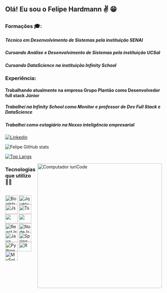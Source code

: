 
## Olá! Eu sou o Felipe Hardmann ✌️ 😁

### Formações 🎓:

##### Técnico em Desenvolvimento de Sistemas pela instituição SENAI
##### Cursando Análise e Desenvolvimento de Sistemas pela instituição UCSal
##### Cursando DataScience na instituição Infinity School

### Experiência:
#### Trabalhando atualmente na empresa Grupo Plantão como Desenvolvedor full stack Júnior
##### Trabalhei na Infinity School como Monitor e professor de Dev Full Stack e DataScience
##### Trabalhei como estagiário na Nexxo inteligência empresarial

[![Linkedin](https://img.shields.io/badge/LinkedIn-0077B5?style=for-the-badge&logo=linkedin&logoColor=white)](https://www.linkedin.com/in/felipe-hardmann-a0bb22212/)

![Felipe GitHub stats](https://github-readme-stats.vercel.app/api?username=FelipeHardmann&show_icons=true&theme=radical)

[![Top Langs](https://github-readme-stats.vercel.app/api/top-langs/?username=FelipeHardmann&layout=compact&theme=radical)](https://github.com/anuraghazra/github-readme-stats)

<img src="https://raw.githubusercontent.com/MicaelliMedeiros/micaellimedeiros/master/image/computer-illustration.png" min-width="400px" max-width="400px" width="400px" align="right" alt="Computador iuriCode">


### Tecnologias que utilizo 👨‍💻
<div style="display: inline_block"><br>
  <img align="center" alt="Bootstrap" height="30" width="40" src="https://cdn.jsdelivr.net/gh/devicons/devicon/icons/python/python-original.svg">
  <img align="center" alt="Jquery" height="30" width="40" src="https://cdn.jsdelivr.net/gh/devicons/devicon/icons/pandas/pandas-original.svg" />
  <img align="center" alt="Js" height="30" width="40" src="https://cdn.jsdelivr.net/gh/devicons/devicon/icons/sqlalchemy/sqlalchemy-original.svg">
  <img align="center" alt="Ts" height="30" width="40" src="https://cdn.jsdelivr.net/gh/devicons/devicon/icons/django/django-plain.svg">
  <img align="center" alts="NuxtJs" height="30" width="40" src="https://cdn.jsdelivr.net/gh/devicons/devicon/icons/fastapi/fastapi-original.svg" />
  <img align="center" alts="VueJs" height="30" width="40"  src="https://cdn.jsdelivr.net/gh/devicons/devicon/icons/mysql/mysql-original.svg"/>
  <img align="center" alt="ReactJs" height="30" width="40" src="https://cdn.jsdelivr.net/gh/devicons/devicon/icons/bootstrap/bootstrap-original.svg" />
  <img align="center" alt="NodeJs" height="30" width="40" src="https://cdn.jsdelivr.net/gh/devicons/devicon/icons/javascript/javascript-original.svg" />
  <img align="center" alt="Java" height="30" width="40" src="https://cdn.jsdelivr.net/gh/devicons/devicon/icons/git/git-original.svg">
  <img align="center" alt="Spring" height="30" width="40" src="https://cdn.jsdelivr.net/gh/devicons/devicon/icons/github/github-original.svg" >
  <img align="center" alt="Python" height="30" width="40" src="https://cdn.jsdelivr.net/gh/devicons/devicon/icons/linux/linux-original.svg" />
  <img align="center" alt="R" height="30" width="40" src="https://cdn.jsdelivr.net/gh/devicons/devicon/icons/react/react-original.svg" />
  <img align="center" alt="MySql" height="30" width="40" src="https://cdn.jsdelivr.net/gh/devicons/devicon/icons/docker/docker-original-wordmark.svg">
</div>
